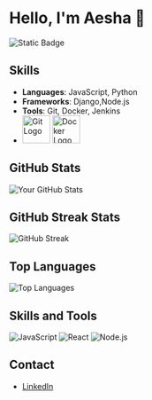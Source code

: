 # Hello, I'm Aesha 👋
<img alt="Static Badge" src="https://img.shields.io/badge/dokcer">



## Skills

- **Languages**: JavaScript, Python
- **Frameworks**: Django,Node.js
- **Tools**: Git, Docker, Jenkins
- <img src="https://img.shields.io/badge/Git-F05032?style=flat&logo=git&logoColor=white" alt="Git Logo" width="50" height="50"/> <img src="https://img.shields.io/badge/Docker-2496ED?style=flat&logo=docker&logoColor=white" alt="Docker Logo" width="50" height="50"/>


## GitHub Stats

![Your GitHub Stats](https://github-readme-stats.vercel.app/api?username=janeDoe&show_icons=true&theme=radical)

## GitHub Streak Stats

![GitHub Streak](https://github-readme-streak-stats.herokuapp.com/?user=janeDoe&theme=radical)

## Top Languages

![Top Languages](https://github-readme-stats.vercel.app/api/top-langs/?username=janeDoe&layout=compact&theme=radical)

## Skills and Tools

![JavaScript](https://img.shields.io/badge/JavaScript-ES6+-yellow)
![React](https://img.shields.io/badge/React-16.13.1-blue)
![Node.js](https://img.shields.io/badge/Node.js-12.18.3-green)

## Contact

- [LinkedIn](https://www.linkedin.com/in/aesha-shah-69285a264)

